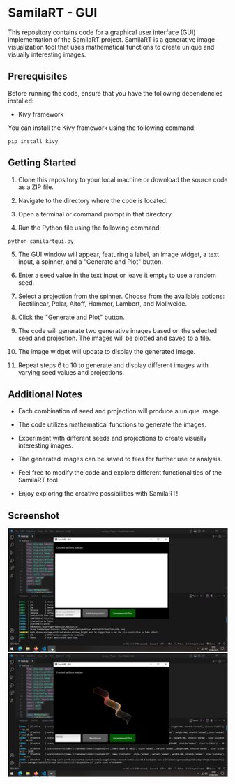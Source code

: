 # SamilaRT - GUI

This repository contains code for a graphical user interface (GUI) implementation of the SamilaRT project. SamilaRT is a generative image visualization tool that uses mathematical functions to create unique and visually interesting images.

## Prerequisites

Before running the code, ensure that you have the following dependencies installed:

- Kivy framework

You can install the Kivy framework using the following command:

```
pip install kivy
```

## Getting Started

1. Clone this repository to your local machine or download the source code as a ZIP file.

2. Navigate to the directory where the code is located.

3. Open a terminal or command prompt in that directory.

4. Run the Python file using the following command:

```
python samilartgui.py
```


5. The GUI window will appear, featuring a label, an image widget, a text input, a spinner, and a "Generate and Plot" button.

6. Enter a seed value in the text input or leave it empty to use a random seed.

7. Select a projection from the spinner. Choose from the available options: Rectilinear, Polar, Aitoff, Hammer, Lambert, and Mollweide.

8. Click the "Generate and Plot" button.

9. The code will generate two generative images based on the selected seed and projection. The images will be plotted and saved to a file.

10. The image widget will update to display the generated image.

11. Repeat steps 6 to 10 to generate and display different images with varying seed values and projections.

## Additional Notes

- Each combination of seed and projection will produce a unique image.

- The code utilizes mathematical functions to generate the images.

- Experiment with different seeds and projections to create visually interesting images.

- The generated images can be saved to files for further use or analysis.

- Feel free to modify the code and explore different functionalities of the SamilaRT tool.

- Enjoy exploring the creative possibilities with SamilaRT!

## Screenshot
![SamilaRT GUI](images/screenshot1.png)
![SamilaRT GUI](images/screenshot2.png)
